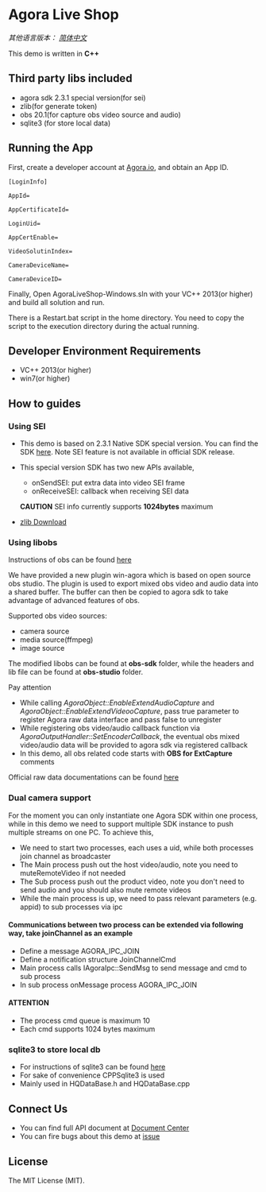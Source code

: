 #  Agora Live Shop

*其他语言版本： [简体中文](README.en.md)*

This demo is written in **C++**

## Third party libs included
* agora sdk 2.3.1 special version(for sei)
* zlib(for generate token)
* obs 20.1(for capture obs video source and audio)
* sqlite3 (for store local data)


## Running the App
First, create a developer account at [Agora.io](https://dashboard.agora.io/signin/), and obtain an App ID. 

```
[LoginInfo]

AppId=

AppCertificateId=

LoginUid=

AppCertEnable=

VideoSolutinIndex=

CameraDeviceName=

CameraDeviceID=
```

Finally, Open AgoraLiveShop-Windows.sln with your VC++ 2013(or higher) and build all solution and run.

There is a Restart.bat script in the home directory. You need to copy the script to the execution directory during the actual running.

## Developer Environment Requirements
* VC++ 2013(or higher)
* win7(or higher)


## How to guides
### Using SEI
* This demo is based on 2.3.1 Native SDK special version. You can find the SDK [here](https://github.com/AgoraIO/Live-Shop-Use-Case/releases/download/release%2F1.0/Agora_Native_SDK_for_Windows.x86._v2.3.1_sei_FULL_20181024_1132.1.zip). Note SEI feature is not available in official SDK release.
* This special version SDK has two new APIs available,

  * onSendSEI: put extra data into video SEI frame
  * onReceiveSEI: callback when receiving SEI data
  
  **CAUTION** SEI info currently supports **1024bytes** maximum
* [zlib Download](http://gnuwin32.sourceforge.net/packages/zlib.htm)

### Using libobs
Instructions of obs can be found [here](obsproject.com)

We have provided a new plugin win-agora which is based on open source obs studio. The plugin is used to export mixed obs video and audio data into a shared buffer. The buffer can then be copied to agora sdk to take advantage of advanced features of obs.

Supported obs video sources:
* camera source
* media source(ffmpeg)
* image source

The modified libobs can be found at **obs-sdk** folder, while the headers and lib file can be found at **obs-studio** folder.

Pay attention
* While calling *AgoraObject::EnableExtendAudioCapture* and *AgoraObject::EnableExtendVideooCapture*, pass true parameter to register Agora raw data interface and pass false to unregister
* While registering obs video/audio callback function via *AgoraOutputHandler::SetEncoderCallback*, the eventual obs mixed video/audio data will be provided to agora sdk via registered callback
* In this demo, all obs related code starts with **OBS for ExtCapture** comments

Official raw data documentations can be found [here](https://docs.agora.io/cn/Interactive%20Broadcast/rawdata_windows?platform=Windows)

### Dual camera support
For the moment you can only instantiate one Agora SDK within one process, while in this demo we need to support multiple SDK instance to push multiple streams on one PC. To achieve this,
* We need to start two processes, each uses a uid, while both processes join channel as broadcaster
* The Main process push out the host video/audio, note you need to muteRemoteVideo if not needed
* The Sub process push out the product video, note you don't need to send audio and you should also mute remote videos
* While the main process is up, we need to pass relevant parameters (e.g. appid) to sub processes via ipc

#### Communications between two process can be extended via following way, take joinChannel as an example
* Define a message AGORA\_IPC\_JOIN
* Define a notification structure JoinChannelCmd
* Main process calls IAgoraIpc::SendMsg to send message and cmd to sub process
* In sub process onMessage process AGORA\_IPC\_JOIN

#### ATTENTION
* The process cmd queue is maximum 10
* Each cmd supports 1024 bytes maximum

### sqlite3 to store local db
* For instructions of sqlite3 can be found [here](http://www.sqlite.org)
* For sake of convenience CPPSqlite3 is used
* Mainly used in HQDataBase.h and HQDataBase.cpp

## Connect Us

- You can find full API document at [Document Center](https://docs.agora.io/en/)
- You can fire bugs about this demo at [issue](https://github.com/AgoraIO/OpenLive-Windows/issues)

## License

The MIT License (MIT).
